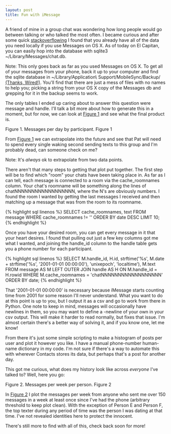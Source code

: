```yaml
---
layout: post
title: Fun with iMessage
---
```

A friend of mine in a group chat was wondering how long people would go between talking or who talked the most often. I became curious and after some quick [stackoverflowing](http://apple.stackexchange.com/a/80025) I found that you already have all of the data you need locally if you use Messages on <span class="nowrap">OS X</span>. As of today on <span class="nowrap">El Capitan</span>, you can easily hop into the database with <span class="code">sqlite3 ~/Library/Messages/chat.db</span>.

<div class="note">
Note: This only goes back as far as you used Messages on OS X. To get all of your messages from your phone, back it up to your computer and find the sqlite database in <span class="code">~/Library/Application\ Support/MobileSync/Backup/</span> <a href="http://www.wired.com/2013/11/backup-sms-iphone/">(Thanks, Wired!)</a>. You'll find that there are just a mess of files with no names to help you; picking a string from your OS X copy of the Messages db and grepping for it in the backup seems to work.
</div>

The only tables I ended up caring about to answer this question were <span class="code">message</span> and <span class="code">handle</span>. I'll talk a bit more about how to generate this in a moment, but for now, we can look at [Figure 1](#imessage-fig1) and see what the final product is.

<div id="imessage-fig1" class="figure">
    <div></div>
    <span class="caption pure-hidden-xs">Figure 1. Messages per day by participant.</span>
    <span class="caption pure-visible-xs">Figure 1</span>
</div>

From [Figure 1](#imessage-fig1) we can extrapolate into the future and see that Pat will need to spend every single waking second sending texts to this group and I'm probably dead, can someone check on me?

<div class="note">
    Note: It's <em>always</em> ok to extrapolate from two data points.
</div>

There aren't that many steps to getting that plot put together. The first step will be to find which "room" your chats have been taking place in. As far as I can tell, each message is connected to a room via the <span class="code">cache\_roomnames</span> column. Your chat's roomname will be something along the lines of <span class="code">chatNNNNNNNNNNNNNNNNNN</span>, where the <span class="code">N</span>'s are obviously numbers. I found the room I wanted by getting the last messages I received and then matching up a message that was from the room to its roomname.

{% highlight sql linenos %}
SELECT cache_roomnames, text
FROM message
WHERE cache_roomnames != ''
ORDER BY date DESC LIMIT 10;
{% endhighlight %}

Once you have your desired room, you can get every message in it that your heart desires. I found that pulling out just a few key columns got me what I wanted, and joining the <span class="code">handle\_id</span> column to the <span class="code">handle</span> table gets you a phone number for each participant.

{% highlight sql linenos %}
SELECT M.handle_id,
       H.id,
       strftime('%s', M.date + strftime('%s', '2001-01-01 00:00:00'), 'unixepoch', 'localtime'),
       M.text
FROM message AS M
LEFT OUTER JOIN handle AS H ON M.handle_id = H.rowid
WHERE M.cache_roomnames = 'chatNNNNNNNNNNNNNNNNNN'
ORDER BY date;
{% endhighlight %}

That '2001-01-01 00:00:00' is necessary because iMessage starts counting time from 2001 for some reason I'll never understand. What you want to do at this point is up to you, but I output it as a csv and go to work from there in Python. One note to keep in mind, messages will occasionally have newlines in them, so you may want to define a -newline of your own in your csv output. This will make it harder to read normally, but fixes that issue. I'm almost certain there's a better way of solving it, and if you know one, let me know!

From there it's just some simple scripting to make a histogram of posts per user and plot it however you like. I have a manual phone-number <i class="fa fa-long-arrow-right"></i> human-name dictionary in my code. I'm not sure if there's a way to automate this with wherever Contacts stores its data, but perhaps that's a post for another day.

This got me curious, what does my history look like across _everyone_ I've talked to? Well, here you go:

<div id="imessage-fig2" class="figure">
    <div></div>
    <span class="caption pure-hidden-xs">Figure 2. Messages per week per person.</span>
    <span class="caption pure-visible-xs">Figure 2</span>
</div>

In [Figure 2](#imessage-fig2) I plot the messages per week from anyone who sent me over 150 messages in a week at least once since I've had the phone (arbitrary threshold to keep plot clean). With the exception of Person E and Person F, the top texter during any period of time was the person I was dating at that time. I've not revealed identities here to protect the innocent.

There's still more to find with all of this, check back soon for more!

<script type="text/javascript" src="{{ "/js/imessage.js" | prepend: site.baseurl }}"></script>
